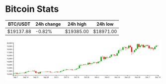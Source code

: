 # Bitcoin Stats

BTC/USDT|24h change|24h high|24h low|
|---|---|---|---|
|$19137.88|-0.82%|$19385.00|$18971.00|

<img src="./chart.svg">
